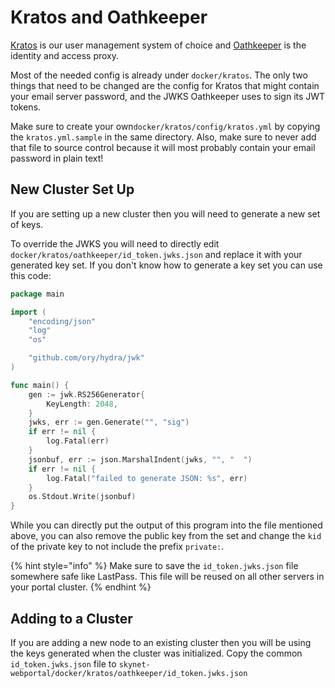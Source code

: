 # Kratos and Oathkeeper

[Kratos](https://www.ory.sh/kratos) is our user management system of choice and [Oathkeeper](https://www.ory.sh/oathkeeper) is the identity and access proxy.

Most of the needed config is already under `docker/kratos`. The only two things that need to be changed are the config for Kratos that might contain your email server password, and the JWKS Oathkeeper uses to sign its JWT tokens.

Make sure to create your own`docker/kratos/config/kratos.yml` by copying the `kratos.yml.sample` in the same directory. Also, make sure to never add that file to source control because it will most probably contain your email password in plain text!

## New Cluster Set Up

If you are setting up a new cluster then you will need to generate a new set of keys. 

To override the JWKS you will need to directly edit `docker/kratos/oathkeeper/id_token.jwks.json` and replace it with your generated key set. If you don't know how to generate a key set you can use this code:

```go
package main

import (
    "encoding/json"
    "log"
    "os"

    "github.com/ory/hydra/jwk"
)

func main() {
    gen := jwk.RS256Generator{
        KeyLength: 2048,
    }
    jwks, err := gen.Generate("", "sig")
    if err != nil {
        log.Fatal(err)
    }
    jsonbuf, err := json.MarshalIndent(jwks, "", "  ")
    if err != nil {
        log.Fatal("failed to generate JSON: %s", err)
    }
    os.Stdout.Write(jsonbuf)
}
```

While you can directly put the output of this program into the file mentioned above, you can also remove the public key from the set and change the `kid` of the private key to not include the prefix `private:`.

{% hint style="info" %}
Make sure to save the `id_token.jwks.json` file somewhere safe like LastPass. This file will be reused on all other servers in your portal cluster. 
{% endhint %}

## Adding to a Cluster

If you are adding a new node to an existing cluster then you will be using the keys generated when the cluster was initialized. Copy the common `id_token.jwks.json` file to `skynet-webportal/docker/kratos/oathkeeper/id_token.jwks.json`

